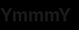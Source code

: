 # YmmmY
<!DOCTYPE html>
<html>
<head>
    <meta charset="UTF-8">
    <title>20220902</title>
    <style>
        .box{
            margin-top: 1cm;
            text-align: center;
        }
    </style>
</head>

<style>
    *{
        padding: 0;
        margin: 0;
    }
    html, body {
        height: 100%;
        padding: 0;
        margin: 0;
        background: #000;
    }
    canvas {
        position: absolute;
        width: 100%;
        height: 100%;
    }
    .aa{
        position: fixed;
        left: 50%;
        bottom: 10px;
        color: #ccc
    }
</style>

<body>

<canvas id="pinkBoard"></canvas>

<marquee direction="right" behavior="alternate" scrollamount="15" scrolldelay="10" loop="-1" height="20">
    <font color="#9497da" size="5"> </font>
</marquee>

<script>

    var settings = {
        particles: {
            length:   500,
            duration:   2,
            velocity: 100,
            effect: -0.75,
            size:      30,
        },
    };


    (function(){
        var b=0;
        var c=["ms","moz","webkit","o"];
        for(var a=0;a<c.length&&!window.requestAnimationFrame;++a){
            window.requestAnimationFrame=window[c[a]+"RequestAnimationFrame"];
            window.cancelAnimationFrame=window[c[a]+"CancelAnimationFrame"]||window[c[a]+"CancelRequestAnimationFrame"]
        }
        if(!window.requestAnimationFrame){
            window.requestAnimationFrame=function(h,e){
                var d=new Date().getTime();
                var f=Math.max(0,16-(d-b));
                var g=window.setTimeout(function(){h(d+f)},f);
                b=d+f;
                return g
            }
        }
        if(!window.cancelAnimationFrame){
            window.cancelAnimationFrame=function(d){
                clearTimeout(d)
            }
        }
    }());

    var Point = (function() {
        function Point(x, y) {
            this.x = (typeof x !== 'undefined') ? x : 0;
            this.y = (typeof y !== 'undefined') ? y : 0;
        }
        Point.prototype.clone = function() {
            return new Point(this.x, this.y);
        };
        Point.prototype.length = function(length) {
            if (typeof length == 'undefined')
                return Math.sqrt(this.x * this.x + this.y * this.y);
            this.normalize();
            this.x *= length;
            this.y *= length;
            return this;
        };
        Point.prototype.normalize = function() {
            var length = this.length();
            this.x /= length;
            this.y /= length;
            return this;
        };
        return Point;
    })();

    var Particle = (function() {
        function Particle() {
            this.position = new Point();
            this.velocity = new Point();
            this.acceleration = new Point();
            this.age = 0;
        }
        Particle.prototype.initialize = function(x, y, dx, dy) {
            this.position.x = x;
            this.position.y = y;
            this.velocity.x = dx;
            this.velocity.y = dy;
            this.acceleration.x = dx * settings.particles.effect;
            this.acceleration.y = dy * settings.particles.effect;
            this.age = 0;
        };
        Particle.prototype.update = function(deltaTime) {
            this.position.x += this.velocity.x * deltaTime;
            this.position.y += this.velocity.y * deltaTime;
            this.velocity.x += this.acceleration.x * deltaTime;
            this.velocity.y += this.acceleration.y * deltaTime;
            this.age += deltaTime;
        };
        Particle.prototype.draw = function(context, image) {
            function ease(t) {
                return (--t) * t * t + 1;
            }
            var size = image.width * ease(this.age / settings.particles.duration);
            context.globalAlpha = 1 - this.age / settings.particles.duration;
            context.drawImage(image, this.position.x - size / 2, this.position.y - size / 2, size, size);
        };
        return Particle;
    })();

    var ParticlePool = (function() {
        var particles,
            firstActive = 0,
            firstFree   = 0,
            duration    = settings.particles.duration;

        function ParticlePool(length) {
            // create and populate particle pool
            particles = new Array(length);
            for (var i = 0; i < particles.length; i++)
                particles[i] = new Particle();
        }
        ParticlePool.prototype.add = function(x, y, dx, dy) {
            particles[firstFree].initialize(x, y, dx, dy);

            // handle circular queue
            firstFree++;
            if (firstFree   == particles.length) firstFree   = 0;
            if (firstActive == firstFree       ) firstActive++;
            if (firstActive == particles.length) firstActive = 0;
        };
        ParticlePool.prototype.update = function(deltaTime) {
            var i;

            // update active particles
            if (firstActive < firstFree) {
                for (i = firstActive; i < firstFree; i++)
                    particles[i].update(deltaTime);
            }
            if (firstFree < firstActive) {
                for (i = firstActive; i < particles.length; i++)
                    particles[i].update(deltaTime);
                for (i = 0; i < firstFree; i++)
                    particles[i].update(deltaTime);
            }

            // remove inactive particles
            while (particles[firstActive].age >= duration && firstActive != firstFree) {
                firstActive++;
                if (firstActive == particles.length) firstActive = 0;
            }


        };
        ParticlePool.prototype.draw = function(context, image) {
            // draw active particles
            if (firstActive < firstFree) {
                for (i = firstActive; i < firstFree; i++)
                    particles[i].draw(context, image);
            }
            if (firstFree < firstActive) {
                for (i = firstActive; i < particles.length; i++)
                    particles[i].draw(context, image);
                for (i = 0; i < firstFree; i++)
                    particles[i].draw(context, image);
            }
        };
        return ParticlePool;
    })();

    (function(canvas) {
        var context = canvas.getContext('2d'),
            particles = new ParticlePool(settings.particles.length),
            particleRate = settings.particles.length / settings.particles.duration, // particles/sec
            time;

        function pointOnHeart(t) {
            return new Point(
                160 * Math.pow(Math.sin(t), 3),
                130 * Math.cos(t) - 50 * Math.cos(2 * t) - 20 * Math.cos(3 * t) - 10 * Math.cos(4 * t) + 25
            );
        }

        var image = (function() {
            var canvas  = document.createElement('canvas'),
                context = canvas.getContext('2d');
            canvas.width  = settings.particles.size;
            canvas.height = settings.particles.size;

            function to(t) {
                var point = pointOnHeart(t);
                point.x = settings.particles.size / 2 + point.x * settings.particles.size / 350;
                point.y = settings.particles.size / 2 - point.y * settings.particles.size / 350;
                return point;
            }

            context.beginPath();
            var t = -Math.PI;
            var point = to(t);
            context.moveTo(point.x, point.y);
            while (t < Math.PI) {
                t += 0.01; // baby steps!
                point = to(t);
                context.lineTo(point.x, point.y);
            }
            context.closePath();
            context.fillStyle = '#9497da';
            context.fill();
            var image = new Image();
            image.src = canvas.toDataURL();
            return image;
        })();

        function render() {
            requestAnimationFrame(render);
            var newTime   = new Date().getTime() / 1000,
                deltaTime = newTime - (time || newTime);
            time = newTime;

            context.clearRect(0, 0, canvas.width, canvas.height);

            var amount = particleRate * deltaTime;
            for (var i = 0; i < amount; i++) {
                var pos = pointOnHeart(Math.PI - 2 * Math.PI * Math.random());
                var dir = pos.clone().length(settings.particles.velocity);
                particles.add(canvas.width / 2 + pos.x, canvas.height / 2 - pos.y, dir.x, -dir.y);
            }

            particles.update(deltaTime);
            particles.draw(context, image);
        }

        function onResize() {
            canvas.width  = canvas.clientWidth;
            canvas.height = canvas.clientHeight;
        }
        window.onresize = onResize;

        setTimeout(function() {
            onResize();
            render();
        }, 10);
    })(document.getElementById('pinkBoard'));

</script>
</body>
</html>
